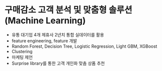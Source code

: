 # 구매감소 고객 분석 및 맞춤형 솔루션 (Machine Learning)
- 유통 대기업 4개 제휴사 2년치 통합 실데이터를 활용
- feature engineering, feature 개발
- Random Forest, Decision Tree, Logistic Regression, Light GBM, XGBoost
- Clustering
- 마케팅 제언
- Surprise library를 통한 고객 개인화 맞춤 상품 추천

